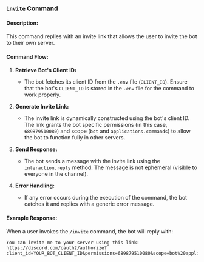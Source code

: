 ### `invite` Command

#### Description:
This command replies with an invite link that allows the user to invite the bot to their own server.

#### Command Flow:

1. **Retrieve Bot's Client ID:**
   - The bot fetches its client ID from the `.env` file (`CLIENT_ID`). Ensure that the bot's `CLIENT_ID` is stored in the `.env` file for the command to work properly.

2. **Generate Invite Link:**
   - The invite link is dynamically constructed using the bot's client ID. The link grants the bot specific permissions (in this case, `689879510080`) and scope (`bot` and `applications.commands`) to allow the bot to function fully in other servers.

3. **Send Response:**
   - The bot sends a message with the invite link using the `interaction.reply` method. The message is not ephemeral (visible to everyone in the channel).
   
4. **Error Handling:**
   - If any error occurs during the execution of the command, the bot catches it and replies with a generic error message.

#### Example Response:

When a user invokes the `/invite` command, the bot will reply with:

```
You can invite me to your server using this link:
https://discord.com/oauth2/authorize?client_id=YOUR_BOT_CLIENT_ID&permissions=689879510080&scope=bot%20applications.commands
```

